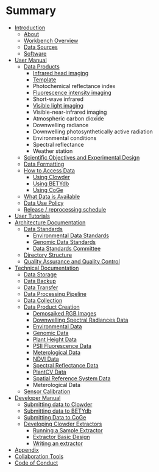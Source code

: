# Summary

* [Introduction](README.md)
    * [About](about.md)
    * [Workbench Overview](workbench-overview.md)
    * [Data Sources](data-sources.md)
    * [Software](software.md)
* [User Manual](user-manual.md)
    * [Data Products](data-products.md)
        * [Infrared head imaging](flir.md)
        * [Template](template.md)
        * Photochemical reflectance index
        * [Fluorescence intensity imaging](fluorescence-intensity-imaging.md)
        * Short-wave infrared
        * [Visible light imaging](visible-light-imaging.md)
        * Visible-near-infrared imaging
        * Atmospheric carbon dioxide
        * Downwelling radiance
        * Downwelling photosynthetically active radiation
        * Environmental conditions
        * Spectral reflectance
        * Weather station
    * [Scientific Objectives and Experimental Design](scientific-objectives-and-experimental-design.md)
    * [Data Formatting](data-formatting.md)
    * [How to Access Data](how-to-access-data.md)
        * [Using Clowder](using-clowder.md)
        * [Using BETYdb](using-betydb.md)
        * [Using CoGe](using-coge.md)
    * [What Data is Available](what-data-is-available.md)
    * [Data Use Policy](data_release_policy.md)
    * [Release \/ reprocessing schedule](s.md)
* [User Tutorials](user-tutorials.md)
* [Architecture Documentation](architecture-documentation.md)
    * [Data Standards](data-standards.md)
        * [Environmental Data Standards](environmental-data.md)
        * [Genomic Data Standards](genomic-data-standards.md)
        * [Data Standards Committee](data-standards-committee.md)
    * [Directory Structure](directory-structure.md)
    * [Quality Assurance and Quality Control](qaqc.md)
* [Technical Documentation](technical-documentation.md)
    * [Data Storage](data-storage.md)
    * [Data Backup](data-backup.md)
    * [Data Transfer](data-transfer.md)
    * [Data Processing Pipeline](data-processing-pipeline.md)
    * [Data Collection](data-collection.md)
    * [Data Product Creation](data-product-creation.md)
        * [Demosaiked RGB Images](demosaiced-rgb-image-product-creation.md)
        * [Downwelling Spectral Radiances Data](downwelling-spectral-radiances-data.md)
        * [Environmental Data](environmental-data-product.md)
        * [Genomic Data](genomic-data-product.md)
        * [Plant Height Data](plant-height-data.md)
        * [PSII Fluorescence Data](psii-fluorescence-data.md)
        * [Meterological Data](meterological-data.md)
        * [NDVI Data](ndvi-data.md)
        * [Spectral Reflectance Data](spectral-reflectance-data-product.md)
        * [PlantCV Data](plantcv-data-product.md)
        * [Spatial Reference System Data](spatial-reference-system-data.md)
        * Meterological Data
    * [Sensor Calibration](sensor-calibration.md)
* [Developer Manual](developer-manual.md)
    * [Submitting data to Clowder](submitting-data-to-clowder.md)
    * [Submitting data to BETYdb](submitting-data-to-betydb.md)
    * [Submitting Data to CoGe](submitting-data-to-coge.md)
    * [Developing Clowder Extractors](developing-clowder-extractors.md)
        * [Running a Sample Extractor](running-a-sample-extractor.md)
        * [Extractor Basic Design](extractor-basic-design.md)
        * [Writing an extractor](writing-an-extractor.md)
* [Appendix](appendix.md)
* [Collaboration Tools](collaboration_tools.md)
* [Code of Conduct](code_of_conduct.md)

